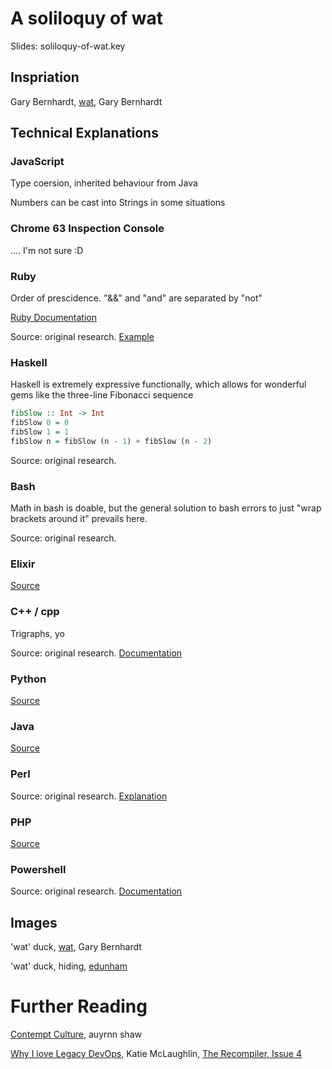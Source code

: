 # A soliloquy of wat

Slides: soliloquy-of-wat.key

## Inspriation

Gary Bernhardt, [wat](https://www.destroyallsoftware.com/talks/wat), Gary Bernhardt

## Technical Explanations

### JavaScript

Type coersion, inherited behaviour from Java

Numbers can be cast into Strings in some situations

### Chrome 63 Inspection Console

.... I'm not sure :D

### Ruby

Order of prescidence. "&&" and "and" are separated by "not"

[Ruby Documentation](http://ruby-doc.org/core-2.0.0/doc/syntax/precedence_rdoc.html)

Source: original research. [Example](https://whatthefuckruby.tumblr.com/post/70164947137/irb-not-true-false-true-irb-not-true)


### Haskell

Haskell is extremely expressive functionally, which allows for wonderful gems like the three-line Fibonacci sequence

```haskell
fibSlow :: Int -> Int
fibSlow 0 = 0
fibSlow 1 = 1
fibSlow n = fibSlow (n - 1) + fibSlow (n - 2)
```

Source: original research.

### Bash

Math in bash is doable, but the general solution to bash errors to just "wrap brackets around it" prevails here. 

Source: original research. 


### Elixir

[Source](http://www.cursingthedarkness.com/2015/10/the-definitive-all-dancing-all-complete.html)

### C++ / cpp

Trigraphs, yo


Source: original research. [Documentation](http://stackoverflow.com/questions/1234582/purpose-of-trigraph-sequences-in-c)


### Python

[Source](www.youtube.com/watch?v=sH4XF6pKKmk)

### Java

[Source](http://stackoverflow.com/a/2001861/124019)

### Perl

Source: original research. [Explanation](http://stackoverflow.com/a/14046720/124019)

### PHP

[Source](http://stackoverflow.com/a/14046720/124019)

### Powershell

Source: original research. [Documentation](http://fuckpowershell.tumblr.com/post/31777924330/fuck-using-standard-operands)


## Images

'wat' duck, [wat](https://www.destroyallsoftware.com/talks/wat), Gary Bernhardt

'wat' duck, hiding, [edunham](https://500px.com/photo/140476163/wat-by-edunham)

# Further Reading

[Contempt Culture](https://blog.aurynn.com/2015/12/16-contempt-culture), auyrnn shaw

[Why I love Legacy DevOps](https://recompilermag.com/issues/issue-4/why-i-love-legacy-devops/), Katie McLaughlin, [The Recompiler, Issue 4](https://recompilermag.com/issues/issue-4/)
